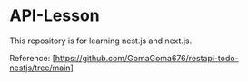 # API-Lesson

This repository is for learning nest.js and next.js.

Reference:  [https://github.com/GomaGoma676/restapi-todo-nestjs/tree/main]
